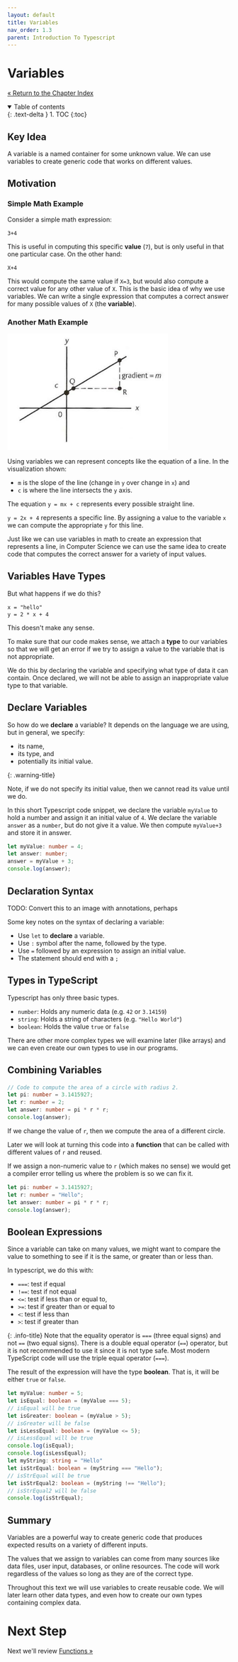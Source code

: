 ```yaml
---
layout: default
title: Variables
nav_order: 1.3
parent: Introduction To Typescript
---
```


# Variables

[&laquo; Return to the Chapter Index](index.md)

<details open markdown="block">
  <summary>
    Table of contents
  </summary>
  {: .text-delta }
1. TOC
{:toc}
</details>

## Key Idea

A variable is a named container for some unknown value. We can use variables to create generic code that works on different values.

## Motivation
### Simple Math Example

Consider a simple math expression:

```
3+4
```

This is useful in computing this specific __value__ (`7`), but is only useful in that one particular case.
On the other hand:

```
X+4
```

This would compute the same value if `X=3`, but would also compute a correct value for any other value of `X`.
This is the basic idea of why we use variables. We can write a single expression that computes a correct answer for many possible values of `X` (the __variable__).

### Another Math Example

![Visualization of the mathematical equation of a line, representing the slope between two points P and Q offset by C](../../images/CISC181-Week%2011.png)

Using variables we can represent concepts like the equation of a line. In the visualization shown:
* `m` is the slope of the line (change in `y` over change in `x`) and 
* `c` is where the line intersects the `y` axis.

The equation `y = mx + c` represents every possible straight line.

`y = 2x + 4` represents a specific line. By assigning a value to the variable `x` we can compute the appropriate `y` for this line.

Just like we can use variables in math to create an expression that represents a line, in Computer Science we can use the same idea to create code that computes the correct answer for a variety of input values.

## Variables Have Types

But what happens if we do this?

```
x = "hello"
y = 2 * x + 4
```

This doesn't make any sense.

To make sure that our code makes sense, we attach a __type__ to our variables so that we will get an error if we try to assign a value to the variable that is not appropriate.

We do this by declaring the variable and specifying what type of data it can contain.  Once declared, we will not be able to assign an inappropriate value type to that variable.

## Declare Variables

So how do we  __declare__  a variable?
It depends on the language we are using, but in general, we specify:
* its name, 
* its type, and
* potentially its initial value.


{: .warning-title}

Note, if we do not specify its initial value, then we cannot read its value until we do.

In this short Typescript code snippet, we declare the variable `myValue` to hold a number and assign it an initial value of `4`.
We declare the variable `answer` as a `number`, but do not give it a value.
We then compute `myValue+3` and store it in answer.

```typescript
let myValue: number = 4;
let answer: number;
answer = myValue + 3;
console.log(answer);
```

## Declaration Syntax

TODO: Convert this to an image with annotations, perhaps

Some key notes on the syntax of declaring a variable:

* Use `let` to __declare__ a variable.
* Use `:` symbol after the name, followed by the type.
* Use `=` followed by an expression to assign an initial value.
* The statement should end with a `;`

## Types in TypeScript

Typescript has only three basic types.

* `number`: Holds any numeric data (e.g. `42` or `3.14159`)
* `string`: Holds a string of characters (e.g. `"Hello World"`)
* `boolean`: Holds the value `true` or `false`

There are other more complex types we will examine later (like arrays) and we can even create our own types to use in our programs.

## Combining Variables

```typescript
// Code to compute the area of a circle with radius 2.
let pi: number = 3.1415927;
let r: number = 2;
let answer: number = pi * r * r;
console.log(answer);
```

If we change the value of `r`, then we compute the area of a different circle.

Later we will look at turning this code into a __function__ that can be called with different values of `r` and reused.

If we assign a non-numeric value to `r` (which makes no sense) we would get a compiler error telling us where the problem is so we can fix it.

```typescript
let pi: number = 3.1415927;
let r: number = "Hello";
let answer: number = pi * r * r;
console.log(answer);
```

## Boolean Expressions

Since a variable can take on many values, we might want to compare the value to something to see if it is the same, or greater than or less than.

In typescript, we do this with:
* `===`: test if equal
* `!==`: test if not equal
* `<=`: test if less than or equal to,
* `>=`: test if greater than or equal to
* `<`: test if less than
* `>`: test if greater than

{: .info-title}
Note that the equality operator is `===` (three equal signs) and not `==` (two equal signs). There is a double equal operator (`==`) operator, but it is not recommended to use it since it is not type safe. Most modern TypeScript code will use the triple equal operator (`===`).

The result of the expression will have the type __boolean__.  That is, it will be either `true` or `false`.

```typescript
let myValue: number = 5;
let isEqual: boolean = (myValue === 5);
// isEqual will be true
let isGreater: boolean = (myValue > 5);
// isGreater will be false
let isLessEqual: boolean = (myValue <= 5);
// isLessEqual will be true
console.log(isEqual);
console.log(isLessEqual);
let myString: string = "Hello"
let isStrEqual: boolean = (myString === "Hello");
// isStrEqual will be true
let isStrEqual2: boolean = (myString !== "Hello");
// isStrEqual2 will be false
console.log(isStrEqual);
```

## Summary

Variables are a powerful way to create generic code that produces expected results on a variety of different inputs.

The values that we assign to variables can come from many sources like data files, user input, databases, or online resources.  The code will work regardless of the values so long as they are of the correct type.

Throughout this text we will use variables to create reusable code.  We will later learn other data types, and even how to create our own types containing complex data.

# Next Step

Next we'll review [Functions &raquo;](../1-typescript/functions.md)
